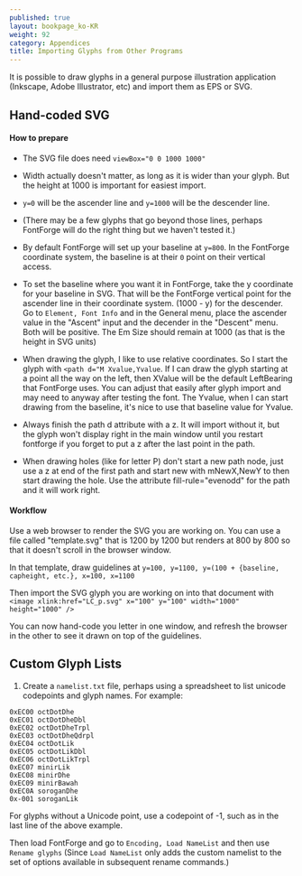 ```yaml
---
published: true
layout: bookpage_ko-KR
weight: 92
category: Appendices
title: Importing Glyphs from Other Programs
---
```


It is possible to draw glyphs in a general purpose illustration application (Inkscape, Adobe Illustrator, etc) and import them as EPS or SVG. 

## Hand-coded SVG

#### How to prepare

* The SVG file does need `viewBox="0 0 1000 1000"`

* Width actually doesn't matter, as long as it is wider than your glyph. But the height at 1000 is important for easiest import.

* `y=0` will be the ascender line and `y=1000` will be the descender line.

* (There may be a few glyphs that go beyond those lines, perhaps FontForge will do the right thing but we haven't tested it.)

* By default FontForge will set up your baseline at `y=800`. In the FontForge coordinate system, the baseline is at their `0` point on their vertical access.

* To set the baseline where you want it in FontForge, take the y coordinate for your baseline in SVG. That will be the FontForge vertical point for the ascender line in their coordinate system. (1000 - y) for the descender. Go to `Element, Font Info` and in the General menu, place the ascender value in the "Ascent" input and the decender in the "Descent" menu. Both will be positive. The Em Size should remain at 1000 (as that is the height in SVG units)

* When drawing the glyph, I like to use relative coordinates. So I start the glyph with `<path d="M Xvalue,Yvalue`. If I can draw the glyph starting at a point all the way on the left, then XValue will be the default LeftBearing that FontForge uses. You can adjust that easily after glyph import and may need to anyway after testing the font. The Yvalue, when I can start drawing from the baseline, it's nice to use that baseline value for Yvalue.

* Always finish the path d attribute with a z. It will import without it, but the glyph won't display right in the main window until you restart fontforge if you forget to put a z after the last point in the path.

* When drawing holes (like for letter P) don't start a new path node, just use a z at end of the first path and start new with mNewX,NewY to then start drawing the hole. Use the attribute fill-rule="evenodd" for the path and it will work right.

#### Workflow

Use a web browser to render the SVG you are working on. You can use a file called "template.svg" that is 1200 by 1200 but renders at 800 by 800 so that it doesn't scroll in the browser window.

In that template, draw guidelines at `y=100, y=1100, y=(100 + {baseline, capheight, etc.}, x=100, x=1100`

Then import the SVG glyph you are working on into that document with `<image xlink:href="LC_p.svg" x="100" y="100" width="1000" height="1000" />`

You can now hand-code you letter in one window, and refresh the browser in the other to see it drawn on top of the guidelines. 


## Custom Glyph Lists

1. Create a `namelist.txt` file, perhaps using a spreadsheet to list unicode codepoints and glyph names. For example:
```
0xEC00 octDotDhe
0xEC01 octDotDheDbl
0xEC02 octDotDheTrpl
0xEC03 octDotDheQdrpl
0xEC04 octDotLik
0xEC05 octDotLikDbl
0xEC06 octDotLikTrpl
0xEC07 minirLik
0xEC08 minirDhe
0xEC09 minirBawah
0xEC0A soroganDhe
0x-001 soroganLik
```

For glyphs without a Unicode point, use a codepoint of -1, such as in the last line of the above example.

Then load FontForge and go to `Encoding, Load NameList` and then use `Rename glyphs` (Since `Load NameList` only
adds the custom namelist to the set of options available in subsequent rename commands.)  
